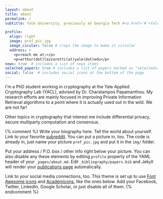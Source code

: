 ```yaml
---
layout: about
title: about
permalink: /
subtitle: Yale University, previously at Georgia Tech #<a href='#'>Yale University</a>, previously <a href='#'>Georgia Tech</a>

profile:
  align: right
  image: prof_pic.jpg
  image_cicular: false # crops the image to make it circular
  address: >
    <p>reach me at:</p>
    <p>arthur(dot)lazzaretti(at)yale(dot)edu</p>
news: true  # includes a list of news items
selected_papers: true # includes a list of papers marked as "selected={true}"
social: false  # includes social icons at the bottom of the page
---
```


I'm a PhD student working in cryptography at the Yale Applied Cryptography Lab (YACL), advised by Dr. Charalampos Papamanthou. My research efforts are mainly focused in improving Private Information Retrieval algorithms to a point where it is actually used out in the wild. We are not far!

Other topics in cryptography that interest me include differential privacy, secure multiparty computation and consensus.


{% comment %}
Write your biography here. Tell the world about yourself. Link to your favorite [subreddit](http://reddit.com). You can put a picture in, too. The code is already in, just name your picture `prof_pic.jpg` and put it in the `img/` folder.

Put your address / P.O. box / other info right below your picture. You can also disable any these elements by editing `profile` property of the YAML header of your `_pages/about.md`. Edit `_bibliography/papers.bib` and Jekyll will render your [publications page](/al-folio/publications/) automatically.

Link to your social media connections, too. This theme is set up to use [Font Awesome icons](http://fortawesome.github.io/Font-Awesome/) and [Academicons](https://jpswalsh.github.io/academicons/), like the ones below. Add your Facebook, Twitter, LinkedIn, Google Scholar, or just disable all of them.
{% endcomment %}